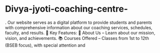 # Divya-jyoti-coaching-centre-
. Our website serves as a digital platform to provide students and parents with comprehensive information about our coaching services, schedules, faculty, and results.  🌟 Key Features: 🏫 About Us – Learn about our mission, vision, and achievements.  📚 Courses Offered – Classes from 1st to 12th (BSEB focus), with special attention 
and
